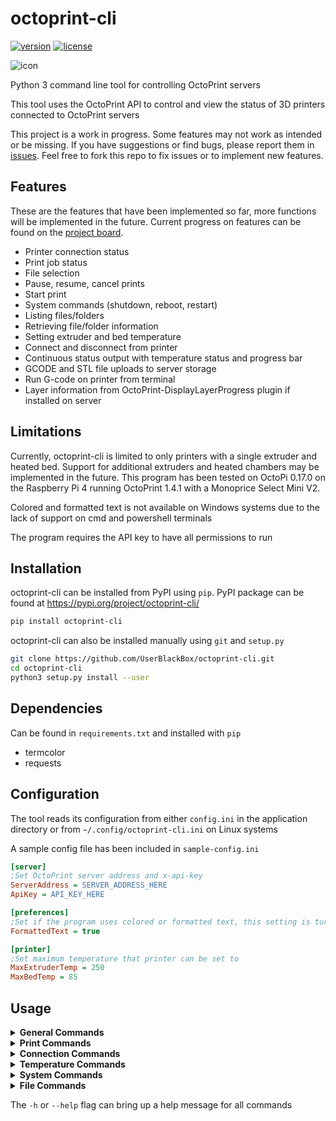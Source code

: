 # octoprint-cli

[![version](https://img.shields.io/badge/dynamic/json?color=blue&label=version&query=tag_name&url=https%3A%2F%2Fapi.github.com%2Frepos%2Fuserblackbox%2Foctoprint-cli%2Freleases%2Flatest&style=flat-square)](https://github.com/UserBlackBox/octoprint-cli/releases/latest) [![license](https://img.shields.io/badge/dynamic/json?color=brightgreen&label=license&query=license.key&url=https%3A%2F%2Fapi.github.com%2Frepos%2FUserBlackBox%2Foctoprint-cli&style=flat-square)](https://github.com/UserBlackBox/octoprint-cli/blob/master/LICENSE)

![icon](https://raw.githubusercontent.com/UserBlackBox/octoprint-cli/master/icon/icon.png)

Python 3 command line tool for controlling OctoPrint servers

This tool uses the OctoPrint API to control and view the status of 3D printers connected to OctoPrint servers

This project is a work in progress. Some features may not work as intended or be missing. If you have suggestions or find bugs, please report them in [issues](https://github.com/UserBlackBox/octoprint-cli/issues). Feel free to fork this repo to fix issues or to implement new features.

## Features

These are the features that have been implemented so far, more functions will be implemented in the future. Current progress on features can be found on the [project board](https://github.com/UserBlackBox/octoprint-cli/projects/1).

-   Printer connection status
-   Print job status
-   File selection
-   Pause, resume, cancel prints
-   Start print
-   System commands (shutdown, reboot, restart)
-   Listing files/folders
-   Retrieving file/folder information
-   Setting extruder and bed temperature
-   Connect and disconnect from printer
-   Continuous status output with temperature status and progress bar
-   GCODE and STL file uploads to server storage
-   Run G-code on printer from terminal
-   Layer information from OctoPrint-DisplayLayerProgress plugin if installed on server

## Limitations

Currently, octoprint-cli is limited to only printers with a single extruder and heated bed. Support for additional extruders and heated chambers may be implemented in the future. This program has been tested on OctoPi 0.17.0 on the Raspberry Pi 4 running OctoPrint 1.4.1 with a Monoprice Select Mini V2.

Colored and formatted text is not available on Windows systems due to the lack of support on cmd and powershell terminals

The program requires the API key to have all permissions to run


## Installation

octoprint-cli can be installed from PyPI using `pip`. PyPI package can be found at https://pypi.org/project/octoprint-cli/

```bash
pip install octoprint-cli
```

octoprint-cli can also be installed manually using `git` and `setup.py`

```bash
git clone https://github.com/UserBlackBox/octoprint-cli.git
cd octoprint-cli
python3 setup.py install --user
```

## Dependencies

Can be found in `requirements.txt` and installed with `pip`

-   termcolor
-   requests

## Configuration

The tool reads its configuration from either `config.ini` in the application directory or from `~/.config/octoprint-cli.ini` on Linux systems

A sample config file has been included in `sample-config.ini`

```ini
[server]
;Set OctoPrint server address and x-api-key
ServerAddress = SERVER_ADDRESS_HERE
ApiKey = API_KEY_HERE

[preferences]
;Set if the program uses colored or formatted text, this setting is turned off on windows due to cmd and powershell limitations
FormattedText = true

[printer]
;Set maximum temperature that printer can be set to
MaxExtruderTemp = 250
MaxBedTemp = 85
```

## Usage

<details>
<summary><b>General Commands</b></summary><br>

`octoprint-cli version` - get OctoPrint server version information

`octoprint-cli continuous` - get continuous refreshing temperature, layer, and print status

</details>

<details>
<summary><b>Print Commands</b></summary><br>

`octoprint-cli print status` - get current print job status

`octoprint-cli print select [path]` - load file on server

`octoprint-cli print start` - start print job on loaded file

`octoprint-cli print cancel` - cancel current print job

`octoprint-cli print pause` - pauses the current print job

`octoprint-cli print resume` - resumes the current print job

`octoprint-cli gcode [command]` - run GCODE command on printer

`octoprint-cli layers` - get layer information during prints from the DisplayLayerProgress plugin

</details>

<details>
<summary><b>Connection Commands</b></summary><br>

`octoprint-cli connection status` - get OctoPrint print connection information

`octoprint-cli connection connect` - connect to printer, serial port and baudrate are decided automatically unless specified with the `-b [BAUDRATE]` and `-p [PORT]` flags

`octoprint-cli connection disconnect` - disconnect from printer

</details>

<details>
<summary><b>Temperature Commands</b></summary><br>

`octoprint-cli temp status` - get current and target temperatures of extruder and bed

`octoprint-cli temp extruder [temp]` - set target temperature of extruder

`octoprint-cli temp bed [temp]` - set target temperature of print bed

</details>

<details>
<summary><b>System Commands</b></summary><br>

`octoprint-cli system restart` - restart OctoPrint server

`octoprint-cli system restart-safe` - restart OctoPrint server to safe mode

`octoprint-cli reboot` - reboot OctoPrint server

`octoprint-cli shutdown` - shutdown OctoPrint server

</details>

<details>
<summary><b>File Commands</b></summary><br>

`octoprint-cli files list` - list files on OctoPrint server, listing in folders can be done with `-p [PATH]` flag, files/folders can be filtered using the `--files` and `--folders` flags

`octoprint-cli files info [file]` - get information on file on server

`octoprint-cli files upload [file]` - upload local file to server

</details>

The `-h` or `--help` flag can bring up a help message for all commands
